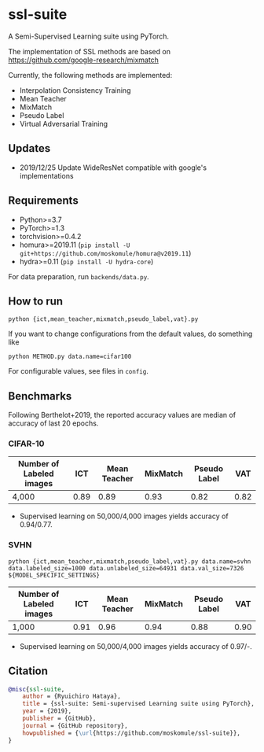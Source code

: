 # ssl-suite

A Semi-Supervised Learning suite using PyTorch.

The implementation of SSL methods are based on https://github.com/google-research/mixmatch

Currently, the following methods are implemented:
* Interpolation Consistency Training
* Mean Teacher
* MixMatch
* Pseudo Label
* Virtual Adversarial Training

## Updates

* 2019/12/25 Update WideResNet compatible with google's implementations

## Requirements

* Python>=3.7
* PyTorch>=1.3
* torchvision>=0.4.2
* homura>=2019.11 (`pip install -U git+https://github.com/moskomule/homura@v2019.11`)
* hydra>=0.11 (`pip install -U hydra-core`)

For data preparation, run `backends/data.py`.

## How to run

`python {ict,mean_teacher,mixmatch,pseudo_label,vat}.py`

If you want to change configurations from the default values, do something like

`python METHOD.py data.name=cifar100`

For configurable values, see files in `config`.

## Benchmarks

Following Berthelot+2019, the reported accuracy values are median of accuracy of last 20 epochs.

### CIFAR-10

|Number of Labeled images | ICT | Mean Teacher | MixMatch | Pseudo Label | VAT |
--- | --- | --- | --- | --- | --- |
4,000 | 0.89 | 0.89 | 0.93 | 0.82 | 0.82 |

* Supervised learning on 50,000/4,000 images yields accuracy of 0.94/0.77.

### SVHN

`python {ict,mean_teacher,mixmatch,pseudo_label,vat}.py data.name=svhn data.labeled_size=1000 data.unlabeled_size=64931 data.val_size=7326 ${MODEL_SPECIFIC_SETTINGS}`

|Number of Labeled images | ICT | Mean Teacher | MixMatch | Pseudo Label | VAT |
--- | --- | --- | --- | --- | --- |
1,000 | 0.91 | 0.96 | 0.94 | 0.88 | 0.90 |

* Supervised learning on 50,000/4,000 images yields accuracy of 0.97/-.
 
## Citation


```bibtex
@misc{ssl-suite,
    author = {Ryuichiro Hataya},
    title = {ssl-suite: Semi-supervised Learning suite using PyTorch},
    year = {2019},
    publisher = {GitHub},
    journal = {GitHub repository},
    howpublished = {\url{https://github.com/moskomule/ssl-suite}},
}
```
